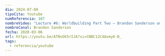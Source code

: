 ```yaml
---
dia: 2024-07-09
tipoCita: Youtube
numReferencia: 107
nombreVideo: "Lecture #6: Worldbuilding Part Two — Brandon Sanderson on Writing Science Fiction and Fantasy"
nombreCanal: Brandon Sanderson
fecha: 2020-03-06
url: https://youtu.be/ATNvOk5rIJA?si=CNBC12C4Axmy6-B_
tags:
  - referencia/youtube
---
```

